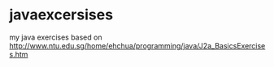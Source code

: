 # javaexcersises
my java exercises based on http://www.ntu.edu.sg/home/ehchua/programming/java/J2a_BasicsExercises.htm

